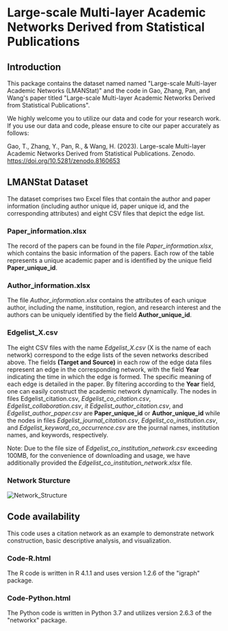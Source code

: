 # Large-scale Multi-layer Academic Networks Derived from Statistical Publications

## Introduction
This package contains the dataset named named "Large-scale Multi-layer Academic Networks (LMANStat)" and the code in Gao, Zhang, Pan, and Wang's paper titled "Large-scale Multi-layer Academic Networks Derived from Statistical Publications".

We highly welcome you to utilize our data and code for your research work. If you use our data and code, please ensure to cite our paper accurately as follows:

Gao, T., Zhang, Y., Pan, R., & Wang, H. (2023). Large-scale Multi-layer Academic Networks Derived from Statistical Publications. Zenodo. https://doi.org/10.5281/zenodo.8160653

## LMANStat Dataset

The dataset comprises two Excel files that contain the author and paper information (including author unique id, paper unique id, and the corresponding attributes) and eight CSV files that depict the edge list. 

### Paper_information.xlsx
The record of the papers can be found in the file *Paper_information.xlsx*, which contains the basic information of the papers. Each row of the table represents a unique academic paper and is identified by the unique field **Paper_unique_id**. 

### Author_information.xlsx
The file *Author_information.xlsx* contains the attributes of each unique author, including the name, institution, region, and research interest and the authors can be uniquely identified by the field **Author_unique_id**. 

### Edgelist_X.csv
The eight CSV files with the name *Edgelist_X.csv* (X is the name of each network) correspond to the edge lists of the seven networks described above. The fields **(Target and Source)** in each row of the edge data files represent an edge in the corresponding network, with the field **Year** indicating the time in which the edge is formed. The specific meaning of each edge is detailed in the paper. By filtering according to the **Year** field, one can easily construct the academic network dynamically. The nodes in files Edgelist_citation.csv, *Edgelist_co_citation.csv*, *Edgelist_collaboration.csv*, *it Edgelist_author_citation.csv*, and *Edgelist_author_paper.csv* are **Paper_unique_id** or **Author_unique_id** while the nodes in files *Edgelist_journal_citation.csv*, *Edgelist_co_institution.csv*, and *Edgelist_keyword_co_occurrence.csv* are the journal names, institution names, and keywords, respectively.

Note: Due to the file size of *Edgelist_co_institution_network.csv* exceeding 100MB, for the convenience of downloading and usage, we have additionally provided the *Edgelist_co_institution_network.xlsx* file.

### Network Sturcture

![Network_Structure](https://github.com/Gaotianchen97/LMANStat/assets/88761342/e9ff46b0-ddc6-4b93-b11f-ab594b91b89b)

## Code availability
This code uses a citation network as an example to demonstrate network construction, basic descriptive analysis, and visualization.

### Code-R.html
The R code is written in R 4.1.1 and uses version 1.2.6 of the "igraph" package.

### Code-Python.html
The Python code is written in Python 3.7 and utilizes version 2.6.3 of the "networkx" package.

